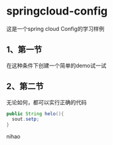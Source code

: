 # springcloud-config
这是一个spring cloud Config的学习样例
## 1、第一节
在这种条件下创建一个简单的demo试一试
## 2、第二节
无论如何，都可以实行正确的代码
```java
public String helo(){
  sout.setp;
}
```
nihao
